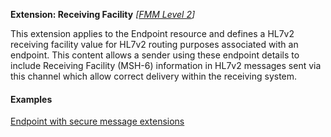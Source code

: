 **Extension: Receiving Facility** *[[FMM Level 2](guidance.html)]*

This extension applies to the Endpoint resource and defines a HL7v2 receiving facility value for HL7v2 routing purposes associated with an endpoint.
This content allows a sender using these endpoint details to include Receiving Facility (MSH-6) information in HL7v2 messages sent via this channel which allow correct delivery within the receiving system.


#### Examples

[Endpoint with secure message extensions](Endpoint-example0.html)

